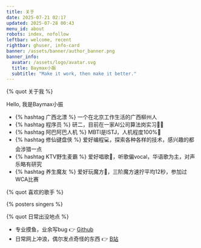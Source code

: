 ```yaml
---
title: 关于
date: 2025-07-21 02:17
updated: 2025-07-28 00:43
menu_id: about
robots: index, nofollow
leftbar: welcome, recent
rightbar: ghuser, info-card
banner: /assets/banner/author_banner.png
banner_info:
  avatar: /assets/logo/avatar.svg
  title: Baymax小振
  subtitle: "Make it work, then make it better."
---
```

{% quot 关于我 %}

Hello, 我是Baymax小振

- {% hashtag 广西北漂 %} 一个在北京工作生活的广西柳州人
- {% hashtag 程序员 %} 研二，目前在一家AI公司算法岗实习🧑‍💻
- {% hashtag 阿巴阿巴人机 %} MBTI是ISTJ，人机程度100%🤖
- {% hashtag 修仙键盘侠 %} 爱好编程💻，探索各种各样的技术，感兴趣的都会涉猎一点
- {% hashtag KTV野生麦霸 %} 爱好唱歌🎤，听歌偏vocal，华语歌为主，对声乐略有研究
- {% hashtag 养生魔友 %} 爱好玩魔方🧊，三阶魔方速拧平均12秒，参加过WCA比赛

{% quot 喜欢的歌手 %}

{% posters singers %}

{% quot 日常出没地点 %}

- 专业摸鱼，业余写bug 👉 [Github](https://github.com/Baymax104)
- 日常网上冲浪，偶尔发点奇怪的东西 👉 [B站](https://space.bilibili.com/175196416)

